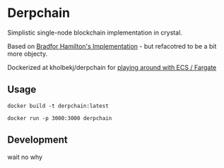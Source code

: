# Derpchain
Simplistic single-node blockchain implementation in crystal.

Based on [Bradfor Hamilton's Implementation](https://github.com/bradford-hamilton/crystal-blockchain) - but refacotred to be a bit more objecty.

Dockerized at kholbekj/derpchain for [playing around with ECS / Fargate](https://medium.com/@bradford_hamilton/deploying-containers-on-amazons-ecs-using-fargate-and-terraform-part-1-a5ab1f79cb21)

## Usage
`docker build -t derpchain:latest`

`docker run -p 3000:3000 derpchain`

## Development
wait no why
